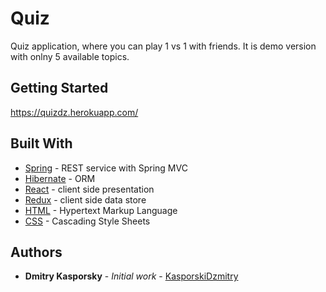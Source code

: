 # Quiz

Quiz application, where you can play  1 vs 1 with friends.
It is demo version with onlny 5 available topics.

## Getting Started

https://quizdz.herokuapp.com/

## Built With

* [Spring](https://spring.io/) - REST service with Spring MVC
* [Hibernate](https://hibernate.org/) - ORM
* [React](https://reactjs.org/) - client side presentation
* [Redux](https://redux.js.org/) - client side data store
* [HTML](https://developer.mozilla.org/en-US/docs/Web/HTML) - Hypertext Markup Language
* [CSS](https://developer.mozilla.org/en-US/docs/Web/CSS) - Cascading Style Sheets

## Authors

* **Dmitry Kasporsky** - *Initial work* - [KasporskiDzmitry](https://github.com/KasporskiDzmitry)
